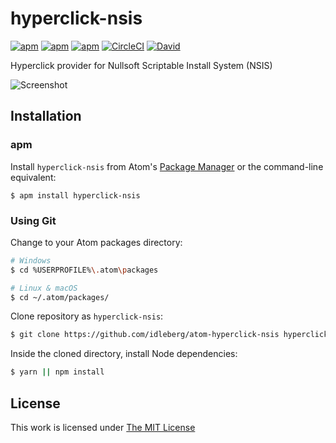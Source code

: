 # hyperclick-nsis

[![apm](https://flat.badgen.net/apm/license/hyperclick-nsis)](https://atom.io/packages/hyperclick-nsis)
[![apm](https://flat.badgen.net/apm/v/hyperclick-nsis)](https://atom.io/packages/hyperclick-nsis)
[![apm](https://flat.badgen.net/apm/dl/hyperclick-nsis)](https://atom.io/packages/hyperclick-nsis)
[![CircleCI](https://flat.badgen.net/circleci/github/idleberg/atom-hyperclick-nsis)](https://circleci.com/gh/idleberg/atom-hyperclick-nsis)
[![David](https://flat.badgen.net/david/dep/idleberg/atom-hyperclick-nsis)](https://david-dm.org/idleberg/atom-hyperclick-nsis)

Hyperclick provider for Nullsoft Scriptable Install System (NSIS)

![Screenshot](https://raw.github.com/idleberg/atom-hyperclick-nsis/master/screenshot.gif)

## Installation

### apm

Install `hyperclick-nsis` from Atom's [Package Manager](http://flight-manual.atom.io/using-atom/sections/atom-packages/) or the command-line equivalent:

`$ apm install hyperclick-nsis`

### Using Git

Change to your Atom packages directory:

```bash
# Windows
$ cd %USERPROFILE%\.atom\packages

# Linux & macOS
$ cd ~/.atom/packages/
```

Clone repository as `hyperclick-nsis`:

```bash
$ git clone https://github.com/idleberg/atom-hyperclick-nsis hyperclick-nsis
```

Inside the cloned directory, install Node dependencies:

```bash
$ yarn || npm install
```

## License

This work is licensed under [The MIT License](https://opensource.org/licenses/MIT)
